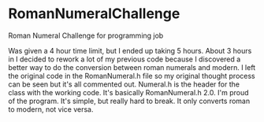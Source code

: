 # RomanNumeralChallenge
Roman Numeral Challenge for programming job
<p>Was given a 4 hour time limit, but I ended up taking 5 hours. About 3 hours in I decided to rework a lot of my previous code because I discovered a better way to do the conversion between roman numerals and modern. I left the original code in the RomanNumeral.h file so my original thought process can be seen but it's all commented out. Numeral.h is the header for the class with the working code. It's basically RomanNumeral.h 2.0. I'm proud of the program. It's simple, but really hard to break. It only converts roman to modern, not vice versa.</p>
